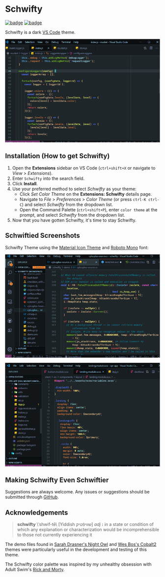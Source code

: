 # Schwifty

[![badge](https://vsmarketplacebadge.apphb.com/version/SimchaWood.schwifty.svg)](https://marketplace.visualstudio.com/items?itemName=SimchaWood.schwifty)
[![badge](https://img.shields.io/github/license/SimchaWood/schwifty)](https://github.com/SimchaWood/schwifty/blob/master/LICENSE)

Schwifty is a dark [VS Code](https://code.visualstudio.com/) theme.

![screenshot1](images/screenshot1.png)

## Installation (How to get Schwifty)

1. Open the **Extensions** sidebar on VS Code (`ctrl+shift+X` or navigate to _View_ > _Extensions_).
2. Enter `Schwifty` into the search field.
3. Click **Install**.
4. Use your preferred method to select _Schwifty_ as your theme:
   - Click _Set Color Theme_ on the **Extensions: Schwifty** details page.
   - Navigate to _File_ > _Preferences_ > _Color Theme_ (or press `ctrl-K ctrl-C`) and select _Schwifty_ from the dropdown list.
   - Open the Command Palette (`ctrl+shift+P`), enter `color theme` at the prompt, and select _Schwifty_ from the dropdown list.
5. Now that you have gotten Schwifty, it's time to stay Schwifty.

## Schwiftied Screenshots

Schwifty Theme using the [Material Icon Theme](https://marketplace.visualstudio.com/items?itemName=PKief.material-icon-theme) and [Roboto Mono](https://fonts.google.com/specimen/Roboto+Mono) font:

![screenshot2](images/screenshot3.png)

![screenshot3](images/screenshot2.png)

## Making Schwifty Even Schwiftier

Suggestions are always welcome. Any issues or suggestions should be submitted through [GitHub](https://github.com/SimchaWood/schwifty/issues).

## Acknowledgements

> **schwifty** \\&#712;shwif-tē\\ [Yiddish &#x05e9;&#x05f0;&#x05d9;&#x05e4;&#x05bf;&#x05d8;&#x05d9;&#x05e7;] _adj_ **:** in a state or condition of which any explanation or characterization would be incomprehensible to those not currently experiencing it

The demo files found in [Sarah Drasner's Night Owl](https://marketplace.visualstudio.com/items?itemName=sdras.night-owl&WT.mc_id=twitter-social-sdras) and [Wes Bos's Cobalt2](https://marketplace.visualstudio.com/items?itemName=wesbos.theme-cobalt2&WT.mc_id=github-theme-sdras) themes were particularly useful in the development and testing of this theme.

The Schwifty color palette was inspired by my unhealthy obsession with Adult Swim's [Rick and Morty](https://www.rickandmorty.com/).
